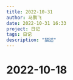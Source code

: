 ```yaml
---
title: 2022-10-31
author: 马鹏飞
date: 2022-10-31 16:33
project: 日记
tags: 日记
description: "描述"
---
```

# 2022-10-18
